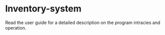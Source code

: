 # Inventory-system
 Read the user guide for a detailed description on the program intracies and operation.
